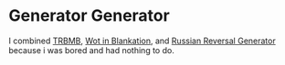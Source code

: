 # Generator Generator

I combined [TRBMB](http://trbmb.chew.pw), [Wot in Blankation](https://chew.pw/wot), and [Russian Reversal Generator](http://rr.chew.pw) because i was bored and had nothing to do.
